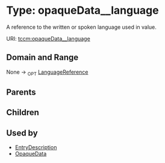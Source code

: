 
# Type: opaqueData__language


A reference to the written or spoken language used in value.

URI: [tccm:opaqueData__language](https://hotecosystem.org/tccm/opaqueData__language)


## Domain and Range

None ->  <sub>OPT</sub> [LanguageReference](LanguageReference.md)

## Parents


## Children


## Used by

 * [EntryDescription](EntryDescription.md)
 * [OpaqueData](OpaqueData.md)
